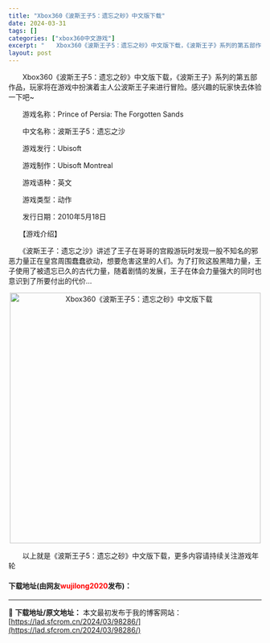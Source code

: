```yaml
---
title: "Xbox360《波斯王子5：遗忘之砂》中文版下载"
date: 2024-03-31
tags: []
categories: ["xbox360中文游戏"]
excerpt: "　　Xbox360《波斯王子5：遗忘之砂》中文版下载，《波斯王子》系列的第五部作品，玩家将在游戏中扮演着主人公波斯王子来进行冒险。感兴趣的玩家快去体验一下吧~ 　　游戏名称：Prince of Persia: The Forgotten Sands 　　中文名称：波斯王子5：遗忘之沙 　　游戏发行：&hellip;"
layout: post
---
```


 <p>　　Xbox360《波斯王子5：遗忘之砂》中文版下载，《波斯王子》系列的第五部作品，玩家将在游戏中扮演着主人公波斯王子来进行冒险。感兴趣的玩家快去体验一下吧~</p> <p>　　游戏名称：Prince of Persia: The Forgotten Sands</p> <p>　　中文名称：波斯王子5：遗忘之沙</p> <p>　　游戏发行：Ubisoft</p> <p>　　游戏制作：Ubisoft Montreal</p> <p>　　游戏语种：英文</p> <p>　　游戏类型：动作</p> <p>　　发行日期：2010年5月18日</p> <p>　　【游戏介绍】</p> <p>　　《波斯王子：遗忘之沙》讲述了王子在哥哥的宫殿游玩时发现一股不知名的邪恶力量正在皇宫周围蠢蠢欲动，想要危害这里的人们。为了打败这股黑暗力量，王子使用了被遗忘已久的古代力量，随着剧情的发展，王子在体会力量强大的同时也意识到了所要付出的代价&hellip;</p> <p align="center"><img align="" border="0" src="https://lad.sfcrom.cn/wp-content/uploads/2024/03/20240330_66083dfe4ac2f.jpg" width="499" alt="Xbox360《波斯王子5：遗忘之砂》中文版下载" /></p> <p>　　以上就是《波斯王子5：遗忘之砂》中文版下载，更多内容请持续关注游戏年轮</p> <p><h4>下载地址(由网友<font color="red">wujilong2020</font>发布)：</h4></p> 

---
📖 **下载地址/原文地址：** 本文最初发布于我的博客网站：[https://lad.sfcrom.cn/2024/03/98286/](https://lad.sfcrom.cn/2024/03/98286/)
